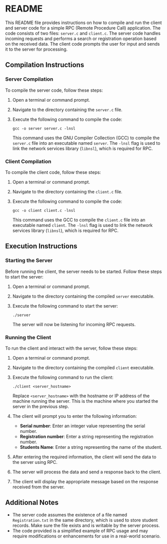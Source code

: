# README

This README file provides instructions on how to compile and run the client and server code for a simple RPC (Remote Procedure Call) application. The code consists of two files: `server.c` and `client.c`. The server code handles incoming requests and performs a search or registration operation based on the received data. The client code prompts the user for input and sends it to the server for processing.

## Compilation Instructions

### Server Compilation

To compile the server code, follow these steps:

1. Open a terminal or command prompt.
2. Navigate to the directory containing the `server.c` file.
3. Execute the following command to compile the code:

   ```shell
   gcc -o server server.c -lnsl
   ```

   This command uses the GNU Compiler Collection (GCC) to compile the `server.c` file into an executable named `server`. The `-lnsl` flag is used to link the network services library (`libnsl`), which is required for RPC.

### Client Compilation

To compile the client code, follow these steps:

1. Open a terminal or command prompt.
2. Navigate to the directory containing the `client.c` file.
3. Execute the following command to compile the code:

   ```shell
   gcc -o client client.c -lnsl
   ```

   This command uses the GCC to compile the `client.c` file into an executable named `client`. The `-lnsl` flag is used to link the network services library (`libnsl`), which is required for RPC.

## Execution Instructions

### Starting the Server

Before running the client, the server needs to be started. Follow these steps to start the server:

1. Open a terminal or command prompt.
2. Navigate to the directory containing the compiled `server` executable.
3. Execute the following command to start the server:

   ```shell
   ./server
   ```

   The server will now be listening for incoming RPC requests.

### Running the Client

To run the client and interact with the server, follow these steps:

1. Open a terminal or command prompt.
2. Navigate to the directory containing the compiled `client` executable.
3. Execute the following command to run the client:

   ```shell
   ./client <server_hostname>
   ```

   Replace `<server_hostname>` with the hostname or IP address of the machine running the server. This is the machine where you started the server in the previous step.
   
4. The client will prompt you to enter the following information:

   - **Serial number**: Enter an integer value representing the serial number.
   - **Registration number**: Enter a string representing the registration number.
   - **Students Name**: Enter a string representing the name of the student.

5. After entering the required information, the client will send the data to the server using RPC.
6. The server will process the data and send a response back to the client.
7. The client will display the appropriate message based on the response received from the server.

## Additional Notes

- The server code assumes the existence of a file named `Registration.txt` in the same directory, which is used to store student records. Make sure the file exists and is writable by the server process.
- The code provided is a simplified example of RPC usage and may require modifications or enhancements for use in a real-world scenario.